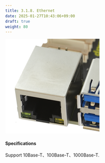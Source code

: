 ```yaml
---
title: 3.1.8. Ethernet
date: 2025-01-27T10:43:06+09:00
draft: true
weight: 80
---
```


![Connector_Ether](images/Ether_300x300.png)

#### Specifications
Support 10Base-T、100Base-T、1000Base-T.
